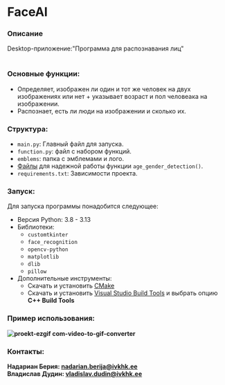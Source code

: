 # FaceAI
### Описание
Desktop-приложение:"Программа для распознавания лиц"<br><br>
### Основные функции:
- Определяет, изображен ли один и тот же человек на двух изображениях или нет + указывает возраст и пол человеака на изображении.
- Распознает, есть ли люди на изображении и сколько их.
### Структура:
- `main.py`: Главный файл для запуска.
- `function.py`: файл с набором функций.
- `emblems`: папка с эмблемами и лого.
- <a href="https://drive.google.com/drive/folders/16qqswNHvUCGQI4iCekXdd6T_-ePKZrzz">Файлы<a> для надежной работы функции `age_gender_detection()`.
- `requirements.txt`: Зависимости проекта.
### Запуск:
Для запуска программы понадобится следующее:
- Версия Python: 3.8 - 3.13
- Библиотеки:
  - `customtkinter`
  - `face_recognition`
  - `opencv-python`
  - `matplotlib`
  - `dlib`
  - `pillow`
- Дополнительные инструменты:
  - Скачать и установить <a href="https://cmake.org/download/">СMake<a>
  - Скачать и установить <a href="https://visualstudio.microsoft.com/visual-cpp-build-tools/">Visual Studio Build Tools<a> и выбрать опцию <b>C++ Build Tools<b>
  
### Пример использования:
![proekt-ezgif com-video-to-gif-converter](https://github.com/user-attachments/assets/5c778647-97ed-4e4c-b8ac-76c4f961113e)
### Контакты:
Надариан Берия: nadarian.berija@ivkhk.ee<br>
Владислав Дудин: vladislav.dudin@ivkhk.ee
